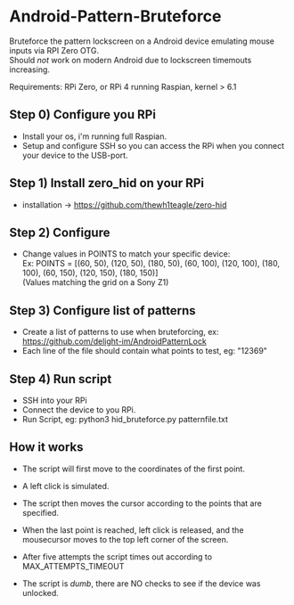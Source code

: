 # Android-Pattern-Bruteforce
Bruteforce the pattern lockscreen on a Android device emulating mouse inputs via RPI Zero OTG.<br />
Should *not* work on modern Android due to lockscreen timemouts increasing.

Requirements: RPi Zero, or RPi 4 running Raspian, kernel > 6.1

## Step 0) Configure you RPi
- Install your os, i'm running full Raspian.
- Setup and configure SSH so you can access the RPi when you connect your device to the USB-port.
  
## Step 1) Install zero_hid on your RPi
- installation -> https://github.com/thewh1teagle/zero-hid

## Step 2) Configure
- Change values in POINTS to match your specific device:<br />
  Ex: POINTS = [(60, 50), (120, 50), (180, 50), (60, 100), (120, 100), (180, 100), (60, 150), (120, 150), (180, 150)]<br />
  (Values matching the grid on a Sony Z1)

## Step 3) Configure list of patterns
- Create a list of patterns to use when bruteforcing, ex: https://github.com/delight-im/AndroidPatternLock<br />
- Each line of the file should contain what points to test, eg: "12369"

## Step 4) Run script
- SSH into your RPi
- Connect the device to you RPi.
- Run Script, eg: python3 hid_bruteforce.py patternfile.txt

## How it works
- The script will first move to the coordinates of the first point.
- A left click is simulated.
- The script then moves the cursor according to the points that are specified.
- When the last point is reached, left click is released, and the mousecursor moves to the top left corner of the screen.
- After five attempts the script times out according to MAX_ATTEMPTS_TIMEOUT

- The script is *dumb*, there are NO checks to see if the device was unlocked.
